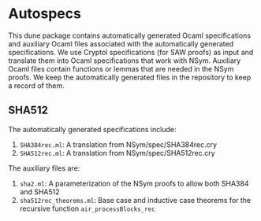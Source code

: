 # Autospecs

This dune package contains automatically generated Ocaml specifications and auxiliary Ocaml files associated with the automatically generated specifications. We use Cryptol specifications (for SAW proofs) as input and translate them into Ocaml specifications that work with NSym. Auxiliary Ocaml files contain functions or lemmas that are needed in the NSym proofs. We keep the automatically generated files in the repository to keep a record of them.

## SHA512

The automatically generated specifications include:
1. `SHA384rec.ml`: A translation from NSym/spec/SHA384rec.cry
2. `SHA512rec.ml`: A translation from NSym/spec/SHA512rec.cry

The auxiliary files are:
1. `sha2.ml`: A parameterization of the NSym proofs to allow both SHA384 and SHA512
2. `sha512rec_theorems.ml`: Base case and inductive case theorems for the recursive function `air_processBlocks_rec`
